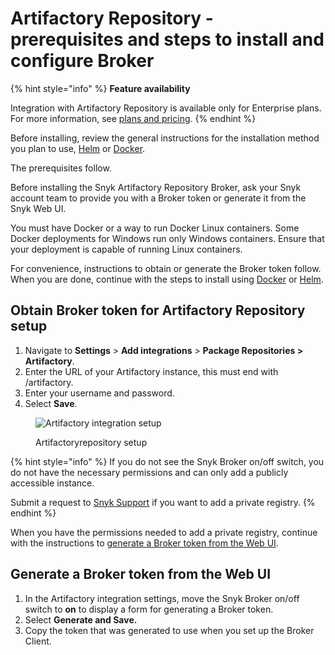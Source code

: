 # Artifactory Repository - prerequisites and steps to install and configure Broker

{% hint style="info" %}
**Feature availability**

Integration with Artifactory Repository is available only for Enterprise plans. For more information, see [plans and pricing](https://snyk.io/plans/).
{% endhint %}

Before installing, review the general instructions for the installation method you plan to use, [Helm](../../../../../../enterprise-setup/snyk-broker/classic-broker/install-and-configure-snyk-broker/install-and-configure-broker-using-helm.md) or [Docker](../../../../../../enterprise-setup/snyk-broker/classic-broker/install-and-configure-snyk-broker/install-and-configure-broker-using-docker.md).

The prerequisites follow.

Before installing the Snyk Artifactory Repository Broker, ask your Snyk account team to provide you with a Broker token or generate it from the Snyk Web UI.

You must have Docker or a way to run Docker Linux containers. Some Docker deployments for Windows run only Windows containers. Ensure that your deployment is capable of running Linux containers.

For convenience, instructions to obtain or generate the Broker token follow. When you are done, continue with the steps to install using [Docker](artifactory-repository-install-and-configure-using-docker.md) or [Helm](artifactory-repository-install-and-configure-using-helm.md).

## Obtain Broker token for Artifactory Repository setup

1. Navigate to **Settings** > **Add integrations** > **Package Repositories > Artifactory**.
2. Enter the URL of your Artifactory instance, this must end with /artifactory.
3. Enter your username and password.
4. Select **Save**.

<figure><img src="../../../../../../.gitbook/assets/screenshot_2020-04-17_at_14.38.12.png" alt="Artifactory integration setup"><figcaption><p>Artifactoryrepository setup</p></figcaption></figure>

{% hint style="info" %}
If you do not see the Snyk Broker on/off switch, you do not have the necessary permissions and can only add a publicly accessible instance.

Submit a request to [Snyk Support](https://support.snyk.io) if you want to add a private registry.
{% endhint %}

When you have the permissions needed to add a private registry, continue with the instructions to [generate a Broker token from the Web UI](./#generate-a-broker-token-from-the-web-ui).

## Generate a Broker token from the Web UI

1. In the Artifactory integration settings, move the Snyk Broker on/off switch to **on** to display a form for generating a Broker token.
2. Select **Generate and Save.**
3. Copy the token that was generated to use when you set up the Broker Client.
